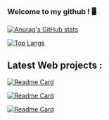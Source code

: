 ### Welcome to my github ! 🖥️



[![Anurag's GitHub stats](https://github-readme-stats.vercel.app/api?username=felixportier&count_private=true&show_icons=true&theme=github_dark)](https://github.com/anuraghazra/github-readme-stats)

[![Top Langs](https://github-readme-stats.vercel.app/api/top-langs/?username=felixportier&layout=compact&theme=github_dark)](https://github.com/anuraghazra/github-readme-stats)


## Latest Web projects :

[![Readme Card](https://github-readme-stats.vercel.app/api/pin/?username=felixportier&repo=reddifake&show_icons=true&theme=github_dark)](https://github.com/anuraghazra/github-readme-stats)

[![Readme Card](https://github-readme-stats.vercel.app/api/pin/?username=felixportier&repo=irc-chat&show_icons=true&theme=github_dark)](https://github.com/anuraghazra/github-readme-stats)

[![Readme Card](https://github-readme-stats.vercel.app/api/pin/?username=felixportier&repo=job-board&show_icons=true&theme=github_dark)](https://github.com/anuraghazra/github-readme-stats)

